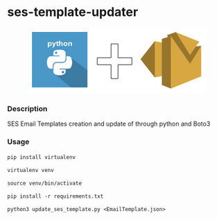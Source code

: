 # ses-template-updater

<p align="center">
  <img src="ses+py2.png">
</p>


### Description
SES Email Templates creation and update of through python and Boto3


### Usage

```
pip install virtualenv
```
```
virtualenv venv
```
```
source venv/bin/activate
```
```
pip install -r requirements.txt
```


```
python3 update_ses_template.py <EmailTemplate.json>
```

